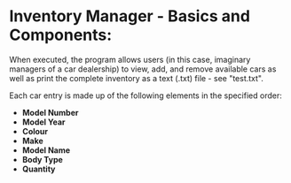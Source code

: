 # Inventory Manager - Basics and Components: 

When executed, the program allows users (in this case, imaginary managers of a car dealership) to view, add, and remove available cars as well as print the complete inventory as a text (.txt) file - see "test.txt". 

Each car entry is made up of the following elements in the specified order:
* **Model Number**
* **Model Year**
* **Colour**
* **Make**
* **Model Name**
* **Body Type**
* **Quantity**
